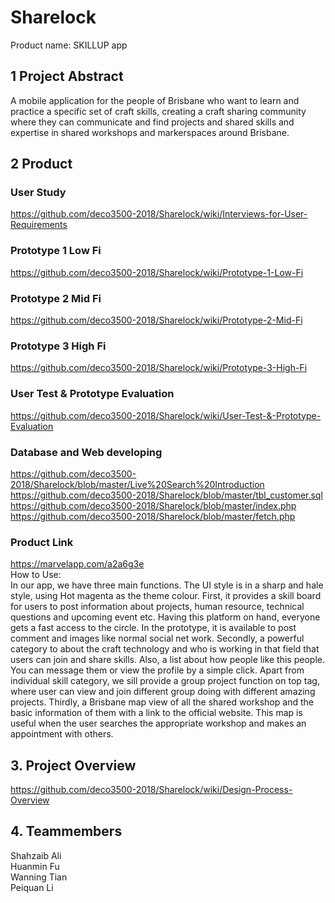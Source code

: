 # Sharelock
Product name: SKILLUP app
## 1 Project Abstract
A mobile application for the people of Brisbane who want to learn and practice a specific set of craft skills, creating a craft sharing community where they can communicate and find projects and shared skills and expertise in shared workshops and markerspaces around Brisbane.
## 2 Product
### User Study  
https://github.com/deco3500-2018/Sharelock/wiki/Interviews-for-User-Requirements  
### Prototype 1 Low Fi  
https://github.com/deco3500-2018/Sharelock/wiki/Prototype-1-Low-Fi  
### Prototype 2 Mid Fi
https://github.com/deco3500-2018/Sharelock/wiki/Prototype-2-Mid-Fi  
### Prototype 3 High Fi  
https://github.com/deco3500-2018/Sharelock/wiki/Prototype-3-High-Fi  
### User Test & Prototype Evaluation
https://github.com/deco3500-2018/Sharelock/wiki/User-Test-&-Prototype-Evaluation  
### Database and Web developing
https://github.com/deco3500-2018/Sharelock/blob/master/Live%20Search%20Introduction  
https://github.com/deco3500-2018/Sharelock/blob/master/tbl_customer.sql  
https://github.com/deco3500-2018/Sharelock/blob/master/index.php  
https://github.com/deco3500-2018/Sharelock/blob/master/fetch.php  

### Product Link
https://marvelapp.com/a2a6g3e  
How to Use:  
In our app, we have three main functions. The UI style is in a sharp and hale style, using Hot magenta as the theme colour. First, it provides a skill board for users to post information about projects, human resource, technical questions and upcoming event etc. Having this platform on hand, everyone gets a fast access to the circle. In the prototype, it is available to post comment and images like normal social net work. Secondly, a powerful category to about the craft technology and who is working in that field that users can join and share skills. Also, a list about how people like this people. You can message them or view the profile by a simple click. Apart from individual skill category, we sill provide a group project function on top tag, where user can view and join different group doing with different amazing projects. Thirdly, a Brisbane map view of all the shared workshop and the basic information of them with a link to the official website. This map is useful when the user searches the appropriate workshop and makes an appointment with others.
## 3. Project Overview
https://github.com/deco3500-2018/Sharelock/wiki/Design-Process-Overview
## 4. Teammembers
Shahzaib Ali  
Huanmin Fu  
Wanning Tian  
Peiquan Li  

